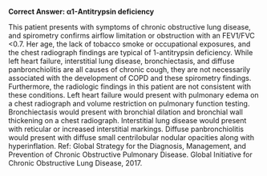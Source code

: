 **Correct Answer: α1-Antitrypsin deficiency**

This patient presents with symptoms of chronic obstructive lung disease, and spirometry confirms airflow limitation or obstruction with an FEV1/FVC <0.7. Her age, the lack of tobacco smoke or occupational
exposures, and the chest radiograph findings are typical of 1-antitrypsin deficiency. While left heart failure, interstitial lung disease, bronchiectasis, and diffuse panbronchiolitis are all causes of chronic
cough, they are not necessarily associated with the development of COPD and these spirometry findings. Furthermore, the radiologic findings in this patient are not consistent with these conditions. Left heart failure would present with pulmonary edema on a chest radiograph and volume restriction on pulmonary
function testing. Bronchiectasis would present with bronchial dilation and bronchial wall thickening on a chest radiograph. Interstitial lung disease would present with reticular or increased interstitial markings. Diffuse panbronchiolitis would present with diffuse small centrilobular nodular opacities along with
hyperinflation.
Ref: Global Strategy for the Diagnosis, Management, and Prevention of Chronic Obstructive Pulmonary Disease. Global
Initiative for Chronic Obstructive Lung Disease, 2017.
